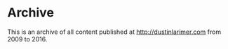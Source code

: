 # Archive

This is an archive of all content published at http://dustinlarimer.com from 2009 to 2016.
